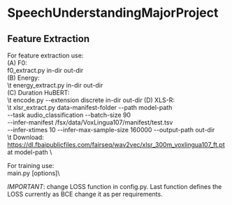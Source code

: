# SpeechUnderstandingMajorProject
## Feature Extraction
For feature extraction use: \
(A) F0: \
    f0_extract.py in-dir out-dir \
(B) Energy: \
\t    energy_extract.py in-dir out-dir \
(C) Duration HuBERT: \
\t    encode.py --extension discrete in-dir out-dir
(D) XLS-R: \
\t xlsr_extract.py data-manifest-folder --path model-path \
        --task audio_classification --batch-size 90 \
        --infer-manifest /fsx/data/VoxLingua107/manifest/test.tsv \
        --infer-xtimes 10 --infer-max-sample-size 160000 --output-path out-dir \
\t Download: https://dl.fbaipublicfiles.com/fairseq/wav2vec/xlsr_300m_voxlingua107_ft.pt at model-path \

For training use:\
main.py [options]\

*IMPORTANT*: change LOSS function in config.py. Last function defines the LOSS currently as BCE change it as per requirements.
